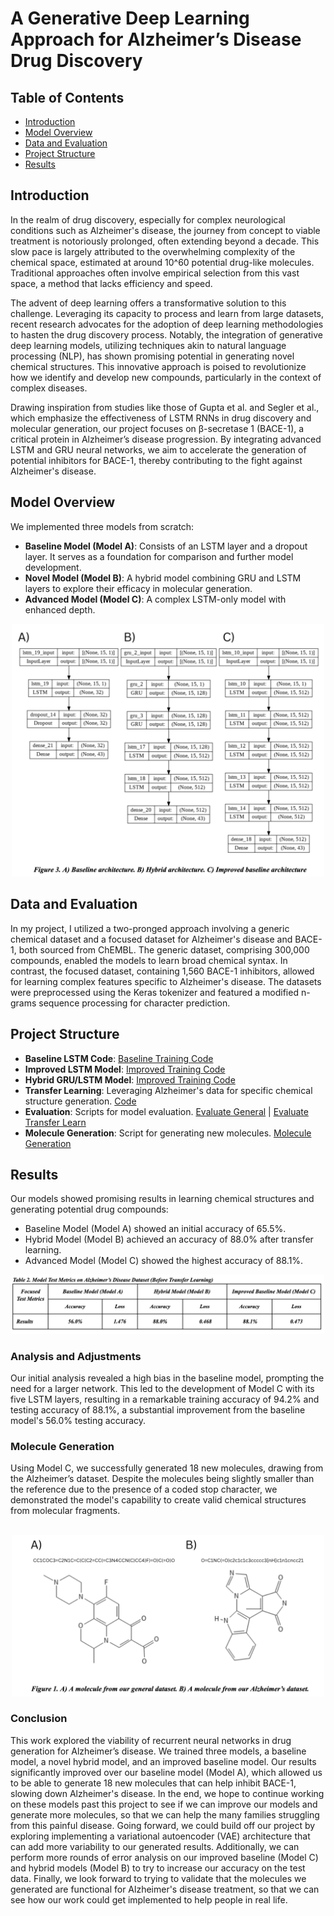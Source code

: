 # A Generative Deep Learning Approach for Alzheimer’s Disease Drug Discovery

## Table of Contents
- [Introduction](#introduction)
- [Model Overview](#model-overview)
- [Data and Evaluation](#data-and-evaluation)
- [Project Structure](#project-structure)
- [Results](#results)

## Introduction
In the realm of drug discovery, especially for complex neurological conditions such as Alzheimer's disease, the journey from concept to viable treatment is notoriously prolonged, often extending beyond a decade. This slow pace is largely attributed to the overwhelming complexity of the chemical space, estimated at around 10^60 potential drug-like molecules. Traditional approaches often involve empirical selection from this vast space, a method that lacks efficiency and speed.

The advent of deep learning offers a transformative solution to this challenge. Leveraging its capacity to process and learn from large datasets, recent research advocates for the adoption of deep learning methodologies to hasten the drug discovery process. Notably, the integration of generative deep learning models, utilizing techniques akin to natural language processing (NLP), has shown promising potential in generating novel chemical structures. This innovative approach is poised to revolutionize how we identify and develop new compounds, particularly in the context of complex diseases.

Drawing inspiration from studies like those of Gupta et al. and Segler et al., which emphasize the effectiveness of LSTM RNNs in drug discovery and molecular generation, our project focuses on β-secretase 1 (BACE-1), a critical protein in Alzheimer’s disease progression. By integrating advanced LSTM and GRU neural networks, we aim to accelerate the generation of potential inhibitors for BACE-1, thereby contributing to the fight against Alzheimer's disease.

## Model Overview
We implemented three models from scratch:
- **Baseline Model (Model A)**: Consists of an LSTM layer and a dropout layer. It serves as a foundation for comparison and further model development.
- **Novel Model (Model B)**: A hybrid model combining GRU and LSTM layers to explore their efficacy in molecular generation.
- **Advanced Model (Model C)**: A complex LSTM-only model with enhanced depth.

<p align="center">
    <img src="assets/model_structs.png" width="500"/>
</p>

## Data and Evaluation
In my project, I utilized a two-pronged approach involving a generic chemical dataset and a focused dataset for Alzheimer's disease and BACE-1, both sourced from ChEMBL. The generic dataset, comprising 300,000 compounds, enabled the models to learn broad chemical syntax. In contrast, the focused dataset, containing 1,560 BACE-1 inhibitors, allowed for learning complex features specific to Alzheimer's disease. The datasets were preprocessed using the Keras tokenizer and featured a modified n-grams sequence processing for character prediction.

## Project Structure
- **Baseline LSTM Code**: [Baseline Training Code](baseline_lstm.py)
- **Improved LSTM Model**: [Improved Training Code](improved_lstm.py)
- **Hybrid GRU/LSTM Model**: [Improved Training Code](hybrid_lstm.py)
- **Transfer Learning**: Leveraging Alzheimer's data for specific chemical structure generation. [Code](TL_hybrid.py)
- **Evaluation**: Scripts for model evaluation. [Evaluate General](evaluateModelGeneralDataset.py) | [Evaluate Transfer Learn](evaluateModelsSpecificDataset.py)
- **Molecule Generation**: Script for generating new molecules. [Molecule Generation](molecule_generator.py)


## Results
Our models showed promising results in learning chemical structures and generating potential drug compounds:

- Baseline Model (Model A) showed an initial accuracy of 65.5%.
- Hybrid Model (Model B) achieved an accuracy of 88.0% after transfer learning.
- Advanced Model (Model C) showed the highest accuracy of 88.1%.

<p align="center">
    <img src="assets/test_alz.png" width="500"/>
</p>

### Analysis and Adjustments
Our initial analysis revealed a high bias in the baseline model, prompting the need for a larger network. This led to the development of Model C with its five LSTM layers, resulting in a remarkable training accuracy of 94.2% and testing accuracy of 88.1%, a substantial improvement from the baseline model's 56.0% testing accuracy.

### Molecule Generation
Using Model C, we successfully generated 18 new molecules, drawing from the Alzheimer’s dataset. Despite the molecules being slightly smaller than the reference due to the presence of a coded stop character, we demonstrated the model's capability to create valid chemical structures from molecular fragments.

<p align="center">
    <br><img src="assets/generated_molecules.png" width="500"/>
</p>

### Conclusion
This work explored the viability of recurrent neural networks in drug generation for Alzheimer’s disease.
We trained three models, a baseline model, a novel hybrid model, and an improved baseline model. Our results
significantly improved over our baseline model (Model A), which allowed us to be able to generate 18 new
molecules that can help inhibit BACE-1, slowing down Alzheimer's disease. In the end, we hope to continue
working on these models past this project to see if we can improve our models and generate more molecules, so that
we can help the many families struggling from this painful disease. Going forward, we could build off our project by
exploring implementing a variational autoencoder (VAE) architecture that can add more variability to our generated
results. Additionally, we can perform more rounds of error analysis on our improved baseline (Model C) and hybrid
models (Model B) to try to increase our accuracy on the test data. Finally, we look forward to trying to validate that
the molecules we generated are functional for Alzheimer's disease treatment, so that we can see how our work could
get implemented to help people in real life.


